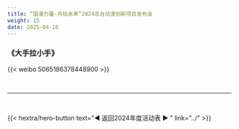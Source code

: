 ```yaml
---
title: “国漫力量·共绘未来”2024总台动漫创新项目发布会
weight: 15
date: 2025-04-10
---
```


### 《大手拉小手》

{{< weibo 5065186378448900 >}}

<br>
<hr>
<br>

{{< hextra/hero-button text="◀ 返回2024年度活动表 ▶ " link="../" >}}
